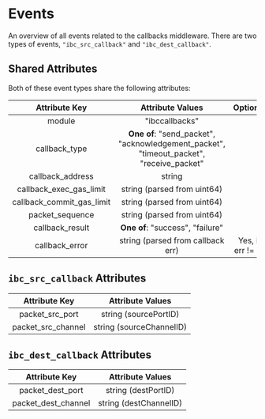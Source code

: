 # Events

An overview of all events related to the callbacks middleware. There are two types of events, `"ibc_src_callback"` and `"ibc_dest_callback"`.

## Shared Attributes

Both of these event types share the following attributes:

|     **Attribute Key**     |                                   **Attribute Values**                                  |    **Optional**    |
|:-------------------------:|:---------------------------------------------------------------------------------------:|:------------------:|
|           module          |                                      "ibccallbacks"                                     |                    |
|        callback_type      | **One of**: "send_packet", "acknowledgement_packet", "timeout_packet", "receive_packet" |                    |
|      callback_address     |                                          string                                         |                    |
|  callback_exec_gas_limit  |                               string (parsed from uint64)                               |                    |
| callback_commit_gas_limit |                               string (parsed from uint64)                               |                    |
|      packet_sequence      |                               string (parsed from uint64)                               |                    |
|      callback_result      |                             **One of**: "success", "failure"                            |                    |
|       callback_error      |                            string (parsed from callback err)                            | Yes, if err != nil |

## `ibc_src_callback` Attributes

|  **Attribute Key** |   **Attribute Values**   |
|:------------------:|:------------------------:|
|   packet_src_port  |   string (sourcePortID)  |
| packet_src_channel | string (sourceChannelID) |

## `ibc_dest_callback` Attributes

|  **Attribute Key**  |   **Attribute Values**   |
|:-------------------:|:------------------------:|
|   packet_dest_port  |   string (destPortID)    |
| packet_dest_channel | string (destChannelID)   |
